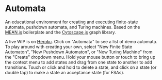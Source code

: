 # Automata

An educational environment for creating and executing finite-state automata, pushdown automata, and Turing machines. Based on the [MEAN.js](http://www.meanjs.org) boilerplate and the [Cytoscape.js](http://js.cytoscape.org/) graph library.

A live WIP is on [Heroku](https://tmfsa.herokuapp.com/). Click on "Automata" to see a list of demo automata. To play around with creating your own, select "New Finite State Automaton",  "New Pushdown Automaton", or "New Turing Machine" from the "Create" dropdown menu. Hold your mouse button or touch to bring up the context menu to add states and drag from one state to another to add transitions. Touch or click and hold to delete a state, and click on a state (or double tap) to make a state an acceptance state (for FSAs).
